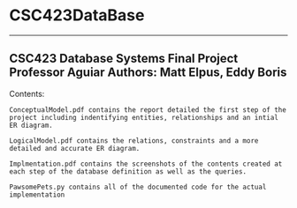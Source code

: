 # CSC423DataBase
---------------------------------------------------------------------------------------------------------------------------------------------------------
CSC423 Database Systems Final Project
Professor Aguiar
Authors: Matt Elpus, Eddy Boris
---------------------------------------------------------------------------------------------------------------------------------------------------------
Contents: 

    ConceptualModel.pdf contains the report detailed the first step of the project including indentifying entities, relationships and an intial ER diagram. 

    LogicalModel.pdf contains the relations, constraints and a more detailed and accurate ER diagram.

    Implmentation.pdf contains the screenshots of the contents created at each step of the database definition as well as the queries. 

    PawsomePets.py contains all of the documented code for the actual implementation
